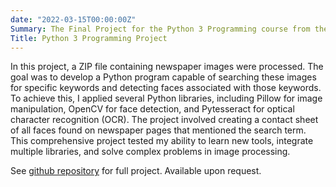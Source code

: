 ```yaml
---
date: "2022-03-15T00:00:00Z"
Summary: The Final Project for the Python 3 Programming course from the University of Michigan
Title: Python 3 Programming Project
---
```

In this project, a ZIP file containing newspaper images were processed. The goal was to develop a Python program capable of searching these images for specific keywords and detecting faces associated with those keywords. To achieve this, I applied several Python libraries, including Pillow for image manipulation, OpenCV for face detection, and Pytesseract for optical character recognition (OCR). The project involved creating a contact sheet of all faces found on newspaper pages that mentioned the search term. This comprehensive project tested my ability to learn new tools, integrate multiple libraries, and solve complex problems in image processing.

See [github repository](https://github.com/sirmanuelcortez3/Python-3-Programming-Project.git) for full project. Available upon request.